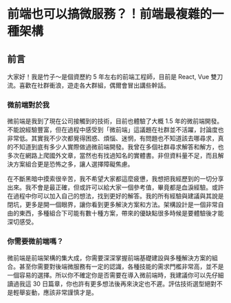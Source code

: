 # 前端也可以搞微服務？！前端最複雜的一種架構

## 前言

大家好！我是竹子～是個資歷約 5 年左右的前端工程師，目前是 React, Vue 雙刀流。喜歡在社群衝浪，遊走各大群組，偶爾會冒出講些幹話。

### 微前端對於我

微前端是我到了現在公司接觸到的技術，目前也體驗了大概 1.5 年的微前端開發。不能說經驗豐富，但在過程中感受到「微前端」這議題在社群並不活躍，討論度也非常低。其實我不少次都覺得困惑、煩惱、迷惘，有問題也不知道該去哪尋求，真的不知道到底有多少人實際做過微前端開發。我曾在多個社群尋求解答和解方，也多次在網路上爬國外文章，當然也有找過知名的實體書。非但資料量不足，而且解決方案組合更是恐怖之多，讓人選擇障礙焦慮。

在不斷黑暗中摸索很辛苦，我不希望大家都這麼疲憊，我想把我經歷到的一切分享出來。我不會是最正確，但或許可以給大家一個參考值，畢竟都是血淚經驗。或許在過程中你可以加入自己的想法，找到更好的解答。我的所有經驗與建議與其說是閉坑，更多是開一個眼界，讓你看到更多解決方案和方法。架構設計是一個非常自由的東西，多種組合下可能有數十種方案，帶來的優缺點很多時候是要體驗後才能深切感受。

### 你需要微前端嗎？

微前端是前端架構的集大成，你需要深深掌握前端基礎建設與多種解決方案的組合。甚至你需要對後端微服務有一定的認識，各種技能的需求門檻非常高，並不是一個容易的選擇。所以你不確定你是否需要在導入微前端時，我建議你可以先仔細讀過我這 30 日篇章，你也許有更多想法後再來決定也不遲。評估技術選型絕對不是輕舉妄動，應該非常謹慎才是。
